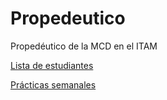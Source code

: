 # Propedeutico 
Propedéutico de la MCD en el ITAM  

[Lista de estudiantes]()

[Prácticas semanales]()


